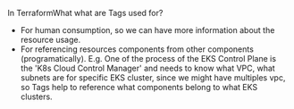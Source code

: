 In TerraformWhat what are Tags used for?
* For human consumption, so we can have more information about the resource usage.
* For referencing resources components from other components (programatically). E.g. One of the process of the EKS Control Plane is the 'K8s Cloud Control Manager' and needs to know what VPC, what subnets are for specific EKS cluster, since we might have multiples vpc, so Tags help to reference what components belong to what EKS clusters.